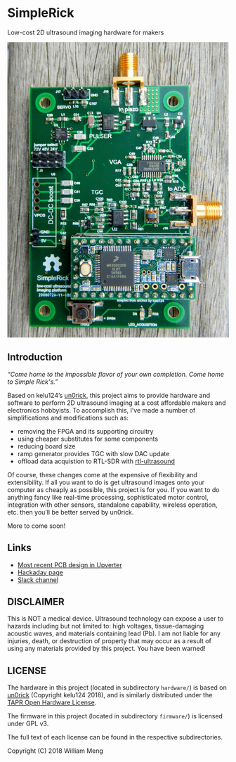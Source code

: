 # SimpleRick

Low-cost 2D ultrasound imaging hardware for makers

![v1.1 assembly](hardware/v1.1/DSCN7850.JPG)

## Introduction
_“Come home to the impossible flavor of your own completion. Come home to Simple Rick's.”_

Based on kelu124’s [un0rick](http://un0rick.cc/), this project aims to provide hardware and software to perform 2D ultrasound imaging
at a cost affordable makers and electronics hobbyists.
To accomplish this, I’ve made a number of simplifications and modifications such as:

* removing the FPGA and its supporting circuitry
* using cheaper substitutes for some components
* reducing board size
* ramp generator provides TGC with slow DAC update
* offload data acquistion to RTL-SDR with [rtl-ultrasound](https://github.com/wlmeng11/rtl-ultrasound)

Of course, these changes come at the expensive of flexibility and extensibility.
If all you want to do is get ultrasound images onto your computer as cheaply as possible, this project is for you.
If you want to do anything fancy like real-time processing, sophisticated motor control, integration with other sensors,
standalone capability, wireless operation, etc. then you’ll be better served by un0rick.

More to come soon!

## Links
* [Most recent PCB design in Upverter](https://upverter.com/wlmeng11/a188e8df0fe636d4/SimpleRick/)
* [Hackaday page](https://hackaday.io/project/160196-simplerick)
* [Slack channel](https://usdevkit.slack.com/messages/simplerick/)

## DISCLAIMER
This is NOT a medical device. Ultrasound technology can expose a user to hazards including but not limited to: high voltages, tissue-damaging acoustic waves, and materials containing lead (Pb). I am not liable for any injuries, death, or destruction of property that may occur as a result of using any materials provided by this project. You have been warned!

## LICENSE
The hardware in this project (located in subdirectory `hardware/`) is based on [un0rick](http://un0rick.cc/) (Copyright kelu124 2018),
and is similarly distributed under the [TAPR Open Hardware License](https://www.tapr.org/ohl.html).

The firmware in this project (located in subdirectory `firmware/`) is licensed under GPL v3.

The full text of each license can be found in the respective subdirectories.

Copyright (C) 2018 William Meng
